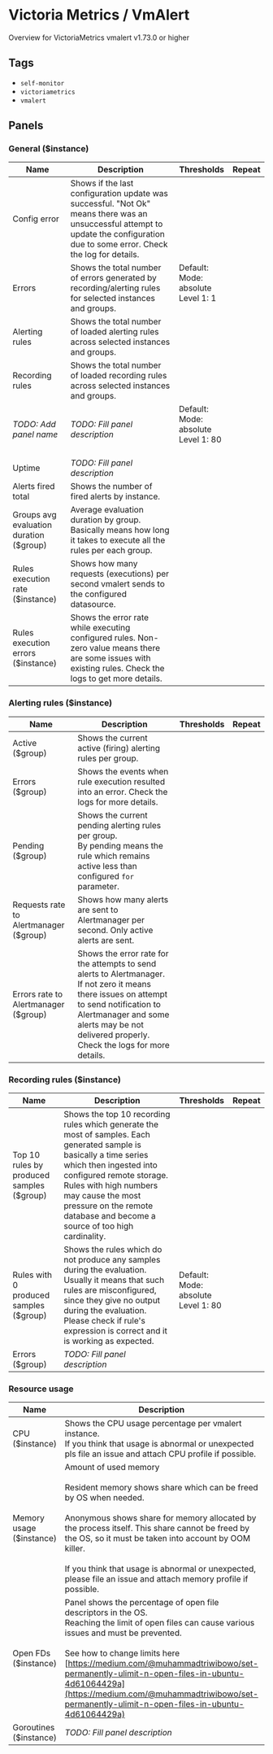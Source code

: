 # Victoria Metrics / VmAlert

Overview for VictoriaMetrics vmalert v1.73.0 or higher

## Tags

* `self-monitor`
* `victoriametrics`
* `vmalert`

## Panels

### General ($instance)

<!-- markdownlint-disable line-length -->
| Name                                    | Description                                                                                                                                                                       | Thresholds                                            | Repeat |
| --------------------------------------- | --------------------------------------------------------------------------------------------------------------------------------------------------------------------------------- | ----------------------------------------------------- | ------ |
| Config error                            | Shows if the last configuration update was successful. "Not Ok" means there was an unsuccessful attempt to update the configuration due to some error. Check the log for details. |                                                       |        |
| Errors                                  | Shows the total number of errors generated by recording/alerting rules for selected instances and groups.                                                                         | Default:<br/>Mode: absolute<br/>Level 1: 1<br/><br/>  |        |
| Alerting rules                          | Shows the total number of loaded alerting rules across selected instances and groups.                                                                                             |                                                       |        |
| Recording rules                         | Shows the total number of loaded recording rules across selected instances and groups.                                                                                            |                                                       |        |
| *TODO: Add panel name*                  | *TODO: Fill panel description*                                                                                                                                                    | Default:<br/>Mode: absolute<br/>Level 1: 80<br/><br/> |        |
| Uptime                                  | *TODO: Fill panel description*                                                                                                                                                    |                                                       |        |
| Alerts fired total                      | Shows the number of fired alerts by instance.                                                                                                                                     |                                                       |        |
| Groups avg evaluation duration ($group) | Average evaluation duration by group. Basically  means how long it takes to execute all the rules per each group.                                                                 |                                                       |        |
| Rules execution rate ($instance)        | Shows how many requests (executions) per second vmalert sends to the configured datasource.                                                                                       |                                                       |        |
| Rules execution errors ($instance)      | Shows the error rate while executing configured rules. Non-zero value means there are some issues with existing rules. Check the logs to get more details.                        |                                                       |        |
<!-- markdownlint-enable line-length -->

### Alerting rules ($instance)

<!-- markdownlint-disable line-length -->
| Name                                   | Description                                                                                                                                                                                                                             | Thresholds | Repeat |
| -------------------------------------- | --------------------------------------------------------------------------------------------------------------------------------------------------------------------------------------------------------------------------------------- | ---------- | ------ |
| Active ($group)                        | Shows the current active (firing) alerting rules per group.                                                                                                                                                                             |            |        |
| Errors ($group)                        | Shows the events when rule execution resulted into an error. Check the logs for more details.                                                                                                                                           |            |        |
| Pending ($group)                       | Shows the current pending alerting rules per group.<br/>By pending means the rule which remains active less than configured `for` parameter.                                                                                            |            |        |
| Requests rate to Alertmanager ($group) | Shows how many alerts are sent to Alertmanager per second. Only active alerts are sent.                                                                                                                                                 |            |        |
| Errors rate to Alertmanager ($group)   | Shows the error rate for the attempts to send alerts to Alertmanager. If not zero it means there issues on attempt to send notification to Alertmanager and some alerts may be not delivered properly. Check the logs for more details. |            |        |
<!-- markdownlint-enable line-length -->

### Recording rules ($instance)

<!-- markdownlint-disable line-length -->
| Name                                      | Description                                                                                                                                                                                                                                                                                       | Thresholds                                            | Repeat |
| ----------------------------------------- | ------------------------------------------------------------------------------------------------------------------------------------------------------------------------------------------------------------------------------------------------------------------------------------------------- | ----------------------------------------------------- | ------ |
| Top 10 rules by produced samples ($group) | Shows the top 10 recording rules which generate the most of samples. Each generated sample is basically a time series which then ingested into configured remote storage. Rules with high numbers may cause the most pressure on the remote database and become a source of too high cardinality. |                                                       |        |
| Rules with 0 produced samples ($group)    | Shows the rules which do not produce any samples during the evaluation. Usually it means that such rules are misconfigured, since they give no output during the evaluation.<br/>Please check if rule's expression is correct and it is working as expected.                                      | Default:<br/>Mode: absolute<br/>Level 1: 80<br/><br/> |        |
| Errors ($group)                           | *TODO: Fill panel description*                                                                                                                                                                                                                                                                    |                                                       |        |
<!-- markdownlint-enable line-length -->

### Resource usage

<!-- markdownlint-disable line-length -->
| Name                     | Description                                                                                                                                                                                                                                                                                                                                                                                   | Thresholds | Repeat |
| ------------------------ | --------------------------------------------------------------------------------------------------------------------------------------------------------------------------------------------------------------------------------------------------------------------------------------------------------------------------------------------------------------------------------------------- | ---------- | ------ |
| CPU ($instance)          | Shows the CPU usage percentage per vmalert instance. <br/>If you think that usage is abnormal or unexpected pls file an issue and attach CPU profile if possible.                                                                                                                                                                                                                             |            |        |
| Memory usage ($instance) | Amount of used memory<br/><br/>Resident memory shows share which can be freed by OS when needed.<br/><br/>Anonymous shows share for memory allocated by the process itself. This share cannot be freed by the OS, so it must be taken into account by OOM killer.<br/><br/>If you think that usage is abnormal or unexpected, please file an issue and attach memory profile if possible.     |            |        |
| Open FDs ($instance)     | Panel shows the percentage of open file descriptors in the OS.<br/>Reaching the limit of open files can cause various issues and must be prevented.<br/><br/>See how to change limits here [https://medium.com/@muhammadtriwibowo/set-permanently-ulimit-n-open-files-in-ubuntu-4d61064429a](https://medium.com/@muhammadtriwibowo/set-permanently-ulimit-n-open-files-in-ubuntu-4d61064429a) |            |        |
| Goroutines ($instance)   | *TODO: Fill panel description*                                                                                                                                                                                                                                                                                                                                                                |            |        |
<!-- markdownlint-enable line-length -->

